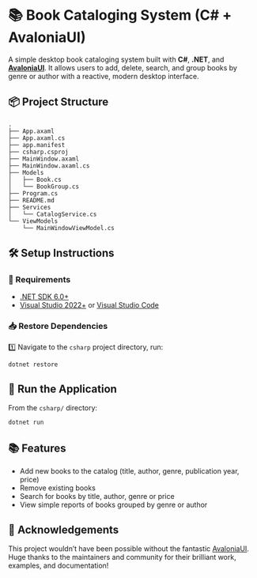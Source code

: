 # 📚 Book Cataloging System (C# + AvaloniaUI)

A simple desktop book cataloging system built with **C#**, **.NET**, and **[AvaloniaUI](https://avaloniaui.net/)**. It allows users to add, delete, search, and group books by genre or author with a reactive, modern desktop interface.

## 📦 Project Structure

```text
.
├── App.axaml
├── App.axaml.cs
├── app.manifest
├── csharp.csproj
├── MainWindow.axaml
├── MainWindow.axaml.cs
├── Models
│   ├── Book.cs
│   └── BookGroup.cs
├── Program.cs
├── README.md
├── Services
│   └── CatalogService.cs
└── ViewModels
    └── MainWindowViewModel.cs
```

## 🛠️ Setup Instructions

### 📌 Requirements

- [.NET SDK 6.0+](https://dotnet.microsoft.com/en-us/download)
- [Visual Studio 2022+](https://visualstudio.microsoft.com/) or [Visual Studio Code](https://code.visualstudio.com/)

### 📥 Restore Dependencies

1️⃣ Navigate to the `csharp` project directory, run:

```bash
dotnet restore
```

## 🚀 Run the Application

From the `csharp/` directory:

```bash
dotnet run
```

## 📚 Features

- Add new books to the catalog (title, author, genre, publication year, price)
- Remove existing books
- Search for books by title, author, genre or price
- View simple reports of books grouped by genre or author

## 🎉 Acknowledgements

This project wouldn’t have been possible without the fantastic [AvaloniaUI](https://avaloniaui.net/). Huge thanks to the maintainers and community for their brilliant work, examples, and documentation!
